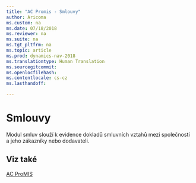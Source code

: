 ```yaml
---
title: "AC Promis - Smlouvy"
author: Aricoma
ms.custom: na
ms.date: 07/18/2018
ms.reviewer: na
ms.suite: na
ms.tgt_pltfrm: na
ms.topic: article
ms.prod: dynamics-nav-2018
ms.translationtype: Human Translation
ms.sourcegitcommit: 
ms.openlocfilehash: 
ms.contentlocale: cs-cz
ms.lasthandoff: 

---
```


# <a name="pm-contracts"></a>Smlouvy

Modul smluv slouží k evidence dokladů smluvních vztahů mezi společností a jeho zákazníky nebo dodavateli. 

## <a name="see-also"></a>Viz také  
[AC ProMIS](pm-promis.md)